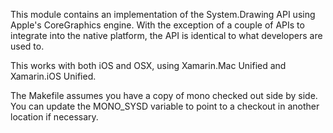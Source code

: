 This module contains an implementation of the System.Drawing API using
Apple's CoreGraphics engine. With the exception of a couple of APIs
to integrate into the native platform, the API is identical to what
developers are used to.

This works with both iOS and OSX, using Xamarin.Mac Unified and Xamarin.iOS
Unified.

The Makefile assumes you have a copy of mono checked out side by side. 
You can update the MONO_SYSD variable to point to a checkout in another location if necessary.
